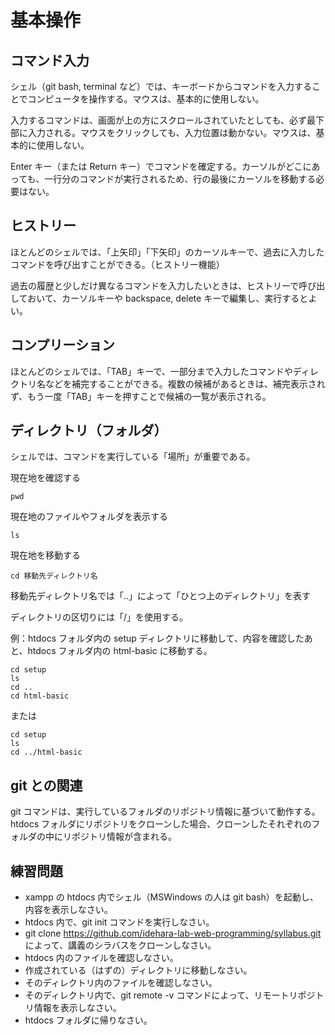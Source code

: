 # 基本操作

## コマンド入力

シェル（git bash, terminal など）では、キーボードからコマンドを入力することでコンピュータを操作する。マウスは、基本的に使用しない。

入力するコマンドは、画面が上の方にスクロールされていたとしても、必ず最下部に入力される。マウスをクリックしても、入力位置は動かない。マウスは、基本的に使用しない。

Enter キー（または Return キー）でコマンドを確定する。カーソルがどこにあっても、一行分のコマンドが実行されるため、行の最後にカーソルを移動する必要はない。

## ヒストリー

ほとんどのシェルでは、「上矢印」「下矢印」のカーソルキーで、過去に入力したコマンドを呼び出すことができる。（ヒストリー機能）

過去の履歴と少しだけ異なるコマンドを入力したいときは、ヒストリーで呼び出しておいて、カーソルキーや backspace, delete キーで編集し、実行するとよい。

## コンプリーション

ほとんどのシェルでは、「TAB」キーで、一部分まで入力したコマンドやディレクトリ名などを補完することができる。複数の候補があるときは、補完表示されず、もう一度「TAB」キーを押すことで候補の一覧が表示される。

## ディレクトリ（フォルダ）

シェルでは、コマンドを実行している「場所」が重要である。

現在地を確認する
```
pwd
```

現在地のファイルやフォルダを表示する
```
ls
```

現在地を移動する
```
cd 移動先ディレクトリ名
```

移動先ディレクトリ名では「..」によって「ひとつ上のディレクトリ」を表す

ディレクトリの区切りには「/」を使用する。

例：htdocs フォルダ内の setup ディレクトリに移動して、内容を確認したあと、htdocs フォルダ内の html-basic に移動する。

```
cd setup
ls
cd ..
cd html-basic
```

または

```
cd setup
ls
cd ../html-basic
```

## git との関連

git コマンドは、実行しているフォルダのリポジトリ情報に基づいて動作する。htdocs フォルダにリポジトリをクローンした場合、クローンしたそれぞれのフォルダの中にリポジトリ情報が含まれる。


## 練習問題
- xampp の htdocs 内でシェル（MSWindows の人は git bash）を起動し、内容を表示しなさい。
- htdocs 内で、git init コマンドを実行しなさい。
- git clone https://github.com/idehara-lab-web-programming/syllabus.git によって、講義のシラバスをクローンしなさい。
- htdocs 内のファイルを確認しなさい。
- 作成されている（はずの）ディレクトリに移動しなさい。
- そのディレクトリ内のファイルを確認しなさい。
- そのディレクトリ内で、git remote -v コマンドによって、リモートリポジトリ情報を表示しなさい。
- htdocs フォルダに帰りなさい。
